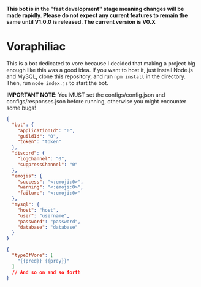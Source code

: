 **This bot is in the "fast development" stage meaning changes will be made rapidly. Please do not expect any current features to remain the same until V1.0.0 is released. The current version is V0.X**

# Voraphiliac
This is a bot dedicated to vore because I decided that making a project big enough like this was a good idea. If you want to host it, just install Node.js and MySQL, clone this repository, and run `npm install` in the directory. Then, run `node index.js` to start the bot.

**IMPORTANT NOTE**: You MUST set the configs/config.json and configs/responses.json before running, otherwise you might encounter some bugs!
```json
{
  "bot": {
    "applicationId": "0",
    "guildId": "0",
    "token": "token"
  },
  "discord": {
    "logChannel": "0",
    "suppressChannel": "0"
  },
  "emojis": {
    "success": "<:emoji:0>",
    "warning": "<:emoji:0>",
    "failure": "<:emoji:0>"
  },
  "mysql": {
    "host": "host",
    "user": "username",
    "password": "password",
    "database": "database"
  }
}
```

```json
{
  "typeOfVore": [
    "{{pred}} {{prey}}"
  ]
  // And so on and so forth
}
```

